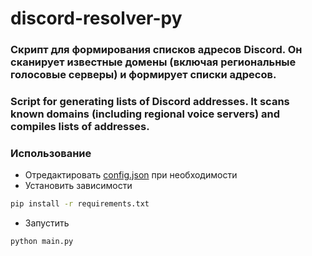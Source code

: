 # discord-resolver-py
### Скрипт для формирования списков адресов Discord. Он сканирует известные домены (включая региональные голосовые серверы) и формирует списки адресов.
### Script for generating lists of Discord addresses. It scans known domains (including regional voice servers) and compiles lists of addresses.

### Использование
* Отредактировать [config.json](./config.json) при необходимости
* Установить зависимости
```bash
pip install -r requirements.txt
```
* Запустить
```bash
python main.py
```